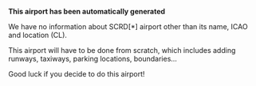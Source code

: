 **This airport has been automatically generated**

We have no information about SCRD[*] airport other than its name, ICAO and location (CL).

This airport will have to be done from scratch, which includes adding runways, taxiways, parking locations, boundaries...

Good luck if you decide to do this airport!